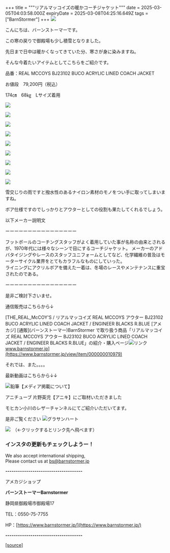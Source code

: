 +++
title = """リアルマッコイズの暖かコーチジャケット"""
date = 2025-03-05T04:03:58.000Z
expiryDate = 2025-03-08T04:25:16.649Z
tags = ["BarnStormer"]
+++
[![](https://stat.ameba.jp/user_images/20231023/16/barnstormer-go/b2/03/p/o0420015015354743273.png)](https://ameblo.jp/barnstormer-go/entry-12825670498.html)

こんにちは、バーンストーマーです。

この寒の戻りで御殿場も少し積雪となりました。

先日まで日中は暖かくなってきていた分、寒さが身に染みますね。

そんな今着たいアイテムとしてこちらをご紹介です。

品番：REAL MCCOYS BJ23102 BUCO ACRYLIC LINED COACH JACKET

お値段　79,200円（税込）

174㎝　68㎏　Lサイズ着用

[![](https://stat.ameba.jp/user_images/20250305/13/barnstormer-go/44/f8/j/o0466070015551168643.jpg)](https://stat.ameba.jp/user_images/20250305/13/barnstormer-go/44/f8/j/o0466070015551168643.jpg)

[![](https://stat.ameba.jp/user_images/20250305/13/barnstormer-go/8f/49/j/o0466070015551168634.jpg)](https://stat.ameba.jp/user_images/20250305/13/barnstormer-go/8f/49/j/o0466070015551168634.jpg)

[![](https://stat.ameba.jp/user_images/20250305/13/barnstormer-go/df/b6/j/o0466070015551168637.jpg)](https://stat.ameba.jp/user_images/20250305/13/barnstormer-go/df/b6/j/o0466070015551168637.jpg)

[![](https://stat.ameba.jp/user_images/20250305/13/barnstormer-go/fb/a5/j/o0466070015551168641.jpg)](https://stat.ameba.jp/user_images/20250305/13/barnstormer-go/fb/a5/j/o0466070015551168641.jpg)

[![](https://stat.ameba.jp/user_images/20250305/13/barnstormer-go/e6/d9/j/o0466070015551168645.jpg)](https://stat.ameba.jp/user_images/20250305/13/barnstormer-go/e6/d9/j/o0466070015551168645.jpg)

[![](https://stat.ameba.jp/user_images/20250305/13/barnstormer-go/ab/d7/j/o0700046615551168648.jpg)](https://stat.ameba.jp/user_images/20250305/13/barnstormer-go/ab/d7/j/o0700046615551168648.jpg)

[![](https://stat.ameba.jp/user_images/20250305/13/barnstormer-go/11/ef/j/o0466070015551168649.jpg)](https://stat.ameba.jp/user_images/20250305/13/barnstormer-go/11/ef/j/o0466070015551168649.jpg)

[![](https://stat.ameba.jp/user_images/20250305/13/barnstormer-go/fe/5e/j/o0700046615551168628.jpg)](https://stat.ameba.jp/user_images/20250305/13/barnstormer-go/fe/5e/j/o0700046615551168628.jpg)

[![](https://stat.ameba.jp/user_images/20250305/13/barnstormer-go/d6/2d/j/o0466070015551168625.jpg)](https://stat.ameba.jp/user_images/20250305/13/barnstormer-go/d6/2d/j/o0466070015551168625.jpg)

雪交じりの雨ですと撥水性のあるナイロン素材のモノをつい手に取ってしまいますね。

ボア仕様ですのでしっかりとアウターとしての役割も果たしてくれるでしょう。

以下メーカー説明文

ーーーーーーーーーーーーーーーー

フットボールのコーチングスタッフがよく着用していた事が名称の由来とされるが、1970年代には様々なシーンで目にするコーチジャケット。 メーカーのアドバタイジングやレースのスタッフユニフォームとしてなど、化学繊維の普及はモーターサイクル業界をとてもカラフルなものにしていった。  
ライニングにアクリルボアを備えた一着は、冬場のレースやメンテナンスに重宝されたのである。

ーーーーーーーーーーーーーーーー

是非ご検討下さいませ。

通信販売はこちらから↓

[THE\_REAL\_McCOY'S / リアルマッコイズ REAL MCCOYS アウター BJ23102 BUCO ACRYLIC LINED COACH JACKET / ENGINEER BLACKS R.BLUE \[アメカジ\] \[通販\](バーンストーマー)BarnStormer で取り扱う商品「リアルマッコイズ REAL MCCOYS アウター BJ23102 BUCO ACRYLIC LINED COACH JACKET / ENGINEER BLACKS R.BLUE」の紹介・購入ページ![リンク](https://c.stat100.ameba.jp/ameblo/symbols/v3.20.0/svg/gray/editor_link.svg)www.barnstormer.jp](https://www.barnstormer.jp/view/item/000000010979)

それでは、また。。。。

最新動画はこちらから↓↓

![鉛筆](https://stat100.ameba.jp/blog/ucs/img/char/char3/519.png)【メディア掲載について】

アニチューブ 片野英児【アニキ】にご取材いただきました

モヒカン小川のレザーチャンネルにてご紹介いただいてます。

是非ご覧ください ![グラサンハート](https://stat100.ameba.jp/blog/ucs/img/char/char3/148.png)

[![](https://stat.ameba.jp/user_images/20230412/16/barnstormer-go/6a/23/p/o0108010815269242493.png)](https://www.instagram.com/barnstormer_daily/)　（←クリックするとリンク先へ飛べます）

### インスタの更新もチェックしようー！

We also accept international shipping,  
Please contact us at bs@barnstormer.jp

**\-------------------------------------**

アメカジショップ

**バーンストーマーBarnstormer**

静岡県御殿場市御殿場17

TEL：0550-75-7755

HP：[https://www.barnstormer.jp/](https://www.barnstormer.jp/)

**\-------------------------------------**

[[source]](https://ameblo.jp/barnstormer-go/entry-12888759911.html)
